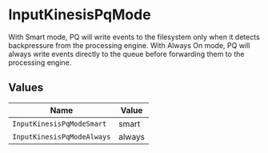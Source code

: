 # InputKinesisPqMode

With Smart mode, PQ will write events to the filesystem only when it detects backpressure from the processing engine. With Always On mode, PQ will always write events directly to the queue before forwarding them to the processing engine.


## Values

| Name                       | Value                      |
| -------------------------- | -------------------------- |
| `InputKinesisPqModeSmart`  | smart                      |
| `InputKinesisPqModeAlways` | always                     |